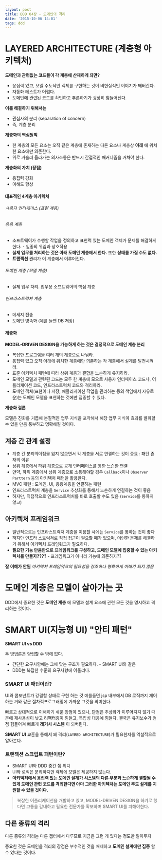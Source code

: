 ```yaml
---
layout: post
title: DDD 04장 - 도메인의 격리
date: '2015-10-06 14:01'
tags: ddd
---
```


# LAYERED ARCHITECTURE (계층형 아키텍처)

**도메인과 관련없는 코드들이 각 계층에 산재하게 되면?**

- 응집력 있고, 모델 주도적인 객체를 구현하는 것이 비현실적인 이야기가 돼버린다.
- 자동화 테스트가 어렵다.
- 도메인에 관련된 코드를 확인하고 추론하기가 굉장히 힘들어진다.

**이를 해결하기 위해서는**

- 관심사의 분리 (separation of concern)
- 즉, 계층 분리

**계층화의 핵심원칙**

- 한 계층의 모든 요소는 오직 같은 계층에 존재하는 다른 요소나 계층상 **아래** 에 위치한 요소에만 의존한다.
- 위로 거슬러 올라가는 의사소통은 반드시 간접적인 매커니즘을 거쳐야 한다.

**계층화의 가치 (장점)**

- 응집력 강화
- 이해도 향상

#### 대표적인 4계층 아키텍처

###### 사용자 인터페이스 (표현 계층)

###### 응용 계층

- 소프트웨어가 수행할 작업을 정의하고 표현력 있는 도메인 객체가 문제를 해결하게 한다. - 일종의 위임과 상호작용
- **실제 업무를 처리하는 것은 아래 도메인 계층에서 한다.** 또한 **상태를 가질 수도 없다.**
- **트랜젝션** 관리가 이 계층에서 이루어진다.

###### 도메인 계층 (모델 계층)

- 실제 업무 처리. 업무용 소프트웨어의 핵심 계층

###### 인프라스트럭쳐 계층

- 메세지 전송
- 도메인 영속화 (예를 들면 DB 저장)

#### 계층화

**MODEL-DRIVEN DESIGN을 가능하게 하는 것은 결정적으로 도메인 계층 분리**

- 복잡한 프로그램을 여러 개의 계층으로 나눠라.
- 응집력 있고 오직 아래에 위치한 계층에만 의존하는 각 계층에서 설계를 발전시켜라.
- 표준 아키텍처 패턴에 따라 상위 계층과 결합을 느슨하게 유지하라.
- 도메인 모델과 관련된 코드는 모두 한 계층에 모으로 사용자 인터페이스 코드나, 어플리케이션 코드, 인프라스트럭처 코드와 격리하라.
- 도메인 객체(표현이나 저장, 애플리케이션 작업을 관리하는 등의 책임에서 자유로운)는 도메인 모델을 표현하는 것에만 집중할 수 있다.

**계층화 결론**

모델은 진화를 거듭해 본질적인 업무 지식을 포착해서 해당 업무 지식이 효과를 발휘할 수 있을 만큼 풍부하고 명확해질 것이다.

## 계층 간 관계 설정

- 계층 간 분리의이점을 잃지 않으면서 각 계층을 서로 연결하는 것이 중요 : 패턴 존재의 이유
- 상위 계층에서 하위 계층으로 공개 인터페이스를 통한 느슨한 연결
- 만약, 하위 계층에서 상위 계층으로 소통해야할 경우 `Callback`이나 `Observer Parttern` 등의 아키텍처 패턴을 활용한다.
- MVC 패턴 : 도메인, UI, 응용계층을 연결하는 패턴
- 인프라스트럭처 계층을 `Service` 추상화를 통해서 느슨하게 연결하는 것이 좋음
 - 하지만, 직접적으로 인프라스트럭처를 바로 호출할 수도 있음 (`Service`를 통하지 않고)

## 아키텍처 프레임워크

- 일반적으로는 인프라스트럭처 계층을 이용할 시에는 `Service`를 통하는 것이 좋다
- 하지만 인프라 스트럭쳐로 직접 접근이 필요할 때가 있으며, 이런한 문제를 해결하기 위해서 아키텍처 프레임워크가 필요하다.
- **필요한 기능 만큼만으로 프레임워크를 구성하고, 도메인 모델에 집중할 수 있는 아키텍처를 만들자????** - 프레임워크가 아니라 기능에 의존하자??

**잘 이해가 안됨**
_아키텍처 프레임워크의 필요성을 강조하나 명확하게 이해가 되지 않음_


# 도메인 계층은 모델이 살아가는 곳

DDD에서 중요한 것은 **도메인 계층** 에 모델과 설계 요소에 관련 모든 것을 명시하고 격리하는 것이다.

# SMART UI(지능형 UI) "안티 패턴"

**SMART UI vs DDD**

두 방법론은 양립할 수 밖에 없다.

- 간단한 요구사항에는 그에 맞는 구조가 필요하다. - SMART UI와 같은
- DDD는 복잡한 수준의 요구사항에 어울리다.

### SMART UI 패턴이란?

UI와 콤포넌트가 강결합 상태로 구현 하는 것
예를들면 jsp 내부에서 DB 로직까지 제어하는 거와 같은 절차적프로그래밍에 가까운 그것을 의미한다.

빠르고 상대적으로 이해하기 쉬운 장점이 있으나,
단점은 추상화가 이루어지지 않기 때문에 재사용성이 낮고 리팩터링이 힘들고, 복잡성 대응에 힘들다.
결국은 유지보수가 점점 힘들어져 빠르게 **레거시 시스템** 이 되버린다.

**SMART UI** 교훈을 통해서 왜 격리(`LAYRED ARCHITECTURE`)가 필요한지를 역설적으로 알아본다.

### 트랜젝션 스크립트 패턴이란?

- SMART UI와 DDD 중간 쯤 위치
- UI와 로직은 분리하지만 객체에 모델은 제공하지 않는다.
- **아키텍처에서 응집력 있는 도메인 설계가 시스템의 다른 부분과 느슨하게 결할될 수 있게 도메인 관련 코드를 격리한다면
아마 그러한 아키텍처는 도메인 주도 설계를 지원할 수 있을 것이다.**

> 복잡한 어플리케이션을 개발하고 있고, MODEL-DRIVEN DESIGN을 하기로 했다면 고통을 감내하고 필요한 전문가를 확보하며 SMART UI를 피해야한다.

## 다른 종류의 격리

다른 종류의 격리는 다른 챕터에서 다루므로 지금은 그런 게 있다는 정도만 알아두자

중요한 것은 도메인을 격리의 장점은 부수적인 것을 배제하고 **도메인 설계에만 집중** 할 수 있다는 것이다.
